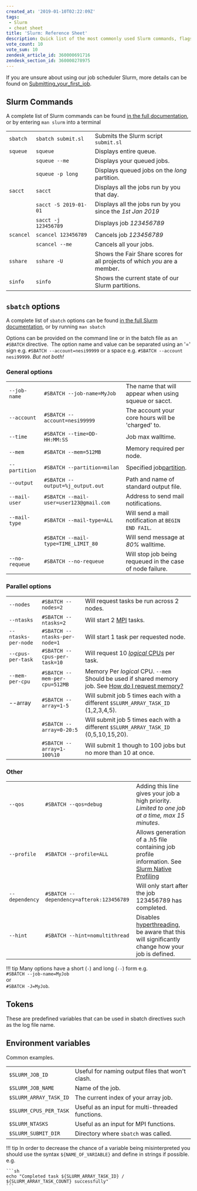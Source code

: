 ```yaml
---
created_at: '2019-01-10T02:22:09Z'
tags: 
 - Slurm
 - cheat sheet
title: 'Slurm: Reference Sheet'
description: Quick list of the most commonly used Slurm commands, flags, and environment variables.
vote_count: 10
vote_sum: 10
zendesk_article_id: 360000691716
zendesk_section_id: 360000278975
---
```


If you are unsure about using our job scheduler Slurm, more details can
be found on [Submitting_your_first_job](../../Getting_Started/Next_Steps/Submitting_your_first_job.md).

## Slurm Commands

A complete list of Slurm commands can be found [in the full documentation](https://slurm.schedmd.com/man_index.html), or by entering `man slurm` into a terminal

|           |                       |                                                                          |
| --------- | --------------------- | ------------------------------------------------------------------------ |
| `sbatch`  | `sbatch submit.sl`    | Submits the Slurm script `submit.sl`                                      |
| `squeue`  | `squeue`              | Displays entire queue.                                                   |
|           | `squeue --me`         | Displays your queued jobs.                                               |
|           | `squeue -p long`      | Displays queued jobs on the *long* partition.                             |
| `sacct`   | `sacct`               | Displays all the jobs run by you that day.                               |
|           | `sacct -S 2019-01-01` | Displays all the jobs run by you since the *1st Jan 2019*                 |
|           | `sacct -j 123456789`  | Displays job *123456789*                                                  |
| `scancel` | `scancel 123456789`   | Cancels job *123456789*                                                   |
|           | `scancel --me`        | Cancels all your jobs.                                                   |
| `sshare`  | `sshare -U`           | Shows the Fair Share scores for all projects of which *you* are a member. |
| `sinfo`   | `sinfo`               | Shows the current state of our Slurm partitions.                         |

## `sbatch` options

A complete list of `sbatch` options can be found
[in the full Slurm documentation](https://slurm.schedmd.com/sbatch.html), or by running `man sbatch`

Options can be provided on the command line or in the batch file as an
`#SBATCH` directive.  The option name and value can be separated using
an '=' sign e.g. `#SBATCH --account=nesi99999` or a space e.g.
`#SBATCH --account nesi99999`. *But not both!*

### General options

| | | |
| -- | -- | -- |
| `--job-name`   | `#SBATCH --job-name=MyJob`              | The name that will appear when using squeue or sacct.                                                           |
| `--account`    | `#SBATCH --account=nesi99999`           | The account your core hours will be 'charged' to.                                                               |
| `--time`       | `#SBATCH --time=DD-HH:MM:SS`            | Job max walltime.                                                                                               |
| `--mem`        | `#SBATCH --mem=512MB`                   | Memory required per node.                                                                                       |
| `--partition`  | `#SBATCH --partition=milan`              | Specified job[partition](../../Scientific_Computing/Batch_Jobs/Mahuika_Slurm_Partitions.md). |
| `--output`     | `#SBATCH --output=%j_output.out`        | Path and name of standard output file.                                                                          |
| `--mail-user`  | `#SBATCH --mail-user=user123@gmail.com` | Address to send mail notifications.                                                                             |
| `--mail-type`  | `#SBATCH --mail-type=ALL`               | Will send a mail notification at `BEGIN END FAIL`.                                                            |
|                  | `#SBATCH --mail-type=TIME_LIMIT_80`     | Will send message at *80%* walltime.                                                                           |
| `--no-requeue` | `#SBATCH --no-requeue`                  | Will stop job being requeued in the case of node failure.                                                       |

### Parallel options

|                       |                                  |                                                                                                                         |
| --------------------- | -------------------------------- | ----------------------------------------------------------------------------------------------------------------------- |
| `--nodes`           | ``#SBATCH --nodes=2``            | Will request tasks be run across 2 nodes.                                                                               |
| `--ntasks`          | ``#SBATCH --ntasks=2 ``          | Will start 2 [MPI](../../Getting_Started/Next_Steps/Parallel_Execution.md) tasks.                                           |
| `--ntasks-per-node` | `#SBATCH --ntasks-per-node=1` | Will start 1 task per requested node.                                                                                   |
| `--cpus-per-task`   | `#SBATCH --cpus-per-task=10`  | Will request 10 [*logical* CPUs](../../Scientific_Computing/Batch_Jobs/Hyperthreading.md) per task. |
| `--mem-per-cpu`     | `#SBATCH --mem-per-cpu=512MB` | Memory Per *logical* CPU. `--mem`  Should be used if shared memory job. See [How do I request memory?](../../General/FAQs/How_do_I_request_memory.md) |
| --array | `#SBATCH --array=1-5` | Will submit job 5 times each with a different `$SLURM_ARRAY_TASK_ID` (1,2,3,4,5). |
| | `#SBATCH --array=0-20:5` | Will submit job 5 times each with a different `$SLURM_ARRAY_TASK_ID` (0,5,10,15,20). |
| | `#SBATCH --array=1-100%10` | Will submit 1 though to 100 jobs but no more than 10 at once. |

### Other

|    |    |    |
| -- | -- | -- |
| `--qos` | `#SBATCH --qos=debug` | Adding this line gives your job a high priority. *Limited to one job at a time, max 15 minutes*. |
| `--profile` | `#SBATCH --profile=ALL` | Allows generation of a .h5 file containing job profile information. See [Slurm Native Profiling](../../Scientific_Computing/Profiling_and_Debugging/Slurm_Native_Profiling.md) |
| `--dependency` | `#SBATCH --dependency=afterok:123456789` | Will only start after the job 123456789 has completed. |
| `--hint` | `#SBATCH --hint=nomultithread` | Disables [hyperthreading](../../Scientific_Computing/Batch_Jobs/Hyperthreading.md), be aware that this will significantly change how your job is defined. |

!!! tip
     Many options have a short (`-`) and long (`--`) form e.g.  
     `#SBATCH --job-name=MyJob`  
     or  
     `#SBATCH -J=MyJob`.

## Tokens

These are predefined variables that can be used in sbatch directives
such as the log file name.

## Environment variables

Common examples.

|                          |                                                  |
| ------------------------ | ------------------------------------------------ |
| `$SLURM_JOB_ID`        | Useful for naming output files that won't clash. |
| `$SLURM_JOB_NAME`      | Name of the job.                                 |
| `$SLURM_ARRAY_TASK_ID` | The current index of your array job.             |
| `$SLURM_CPUS_PER_TASK` | Useful as an input for multi-threaded functions. |
| `$SLURM_NTASKS`        | Useful as an input for MPI functions.            |
| `$SLURM_SUBMIT_DIR`    | Directory where `sbatch` was called.           |

!!! tip
     In order to decrease the chance of a variable being misinterpreted you
     should use the syntax `${NAME_OF_VARIABLE}` and define in strings if
     possible. e.g.

    ```sh
    echo "Completed task ${SLURM_ARRAY_TASK_ID} / ${SLURM_ARRAY_TASK_COUNT} successfully"
    ```
